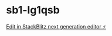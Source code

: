 # sb1-lg1qsb

[Edit in StackBlitz next generation editor ⚡️](https://stackblitz.com/~/github.com/stembenif/sb1-lg1qsb)